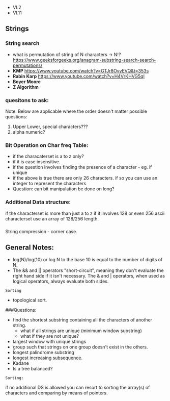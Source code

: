 * VI.2
* VI.11

## Strings
### String search
* what is permutation of string of N characters -> N!?
    https://www.geeksforgeeks.org/anagram-substring-search-search-permutations/
* <b>KMP</b>  https://www.youtube.com/watch?v=GTJr8OvyEVQ&t=353s
* <b>Rabin Karp</b> https://www.youtube.com/watch?v=H4VrKHVG5qI 
* <b>Boyer Moore</b>
* <b>Z Algorithm</b>
### quesitons to ask:
Note: Below are applicable where the order doesn't matter
possible questions: 
1) Upper Lower, special characters???
2) alpha numeric?
### Bit Operation on Char freq Table:
* if the characaterset is a to z only? 
* if it is case insensitive.
* if the question involves finding the presence of a character - eg. if unique 
* if the above is true there are only 26 characters. if so you can use an integer to represent the characters 
* Question: can bit manipulation be done on long?
### Additional Data structure:
if the characterset is more than just a to z
if it involves 128 or even 256 ascii characterset use an array of 128/256 length.
### 
String compression - corner case.

## General Notes:
* log(N)/log(10) or log N to the base 10 is equal to the number of digits of N.
* The && and || operators "short-circuit", meaning they don't evaluate the right hand side if it isn't necessary. The & and | operators, when used as logical operators, always evaluate both sides.

```
Sorting
```
* topological sort.

###Questions:
* find the shortest substring containing all the characters of another string. 
    * what if all strings are unique (minimum window substring)
    * what if they are not unique?
* largest window with unique strings
* group such that strings on one group doesn't exist in the others.
* longest palindrome substring
* longest increasing subsequence.
* Kadane
* Is a tree balanced?


~~~
Sorting:
~~~ 
if no additional DS is allowed
you can resort to sorting the array(s) of characters and comparing by means of pointers.
